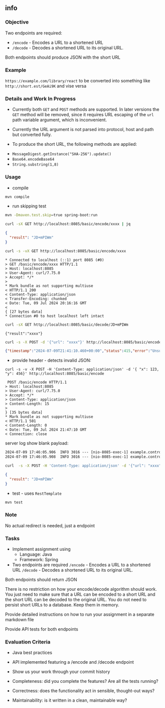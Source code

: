 ## info

### Objective
Two endpoints are required:
* `/encode` - Encodes a URL to a shortened URL
* `/decode` - Decodes a shortened URL to its original URL.

Both endpoints should produce JSON with the short URL

### Example

`https://example.com/library/react` to be converted into something like
`http://short.est/GeAi9K`
and vise versa

### Details and Work In Progress

* Currently both `GET` and `POST` methods are supported. In later versions the `GET` method will be removed, 
since it requires URL escaping of the `url` path variable argument, which is inconvenient.

* Currently the URL argument is not parsed into protocol, host and path but converted fully.

* To produce the short URL, the following methods  are applied:

 + `MessageDigest.getInstance("SHA-256").update()`
 + `Base64.encodeBase64`
 + `String.substring(1,8)` 


### Usage
* compile
```sh
mvn compile
```
* run skipping test
```sh
mvn -Dmaven.test.skip=true spring-boot:run
```
```sh
curl -sX GET http://localhost:8085/basic/encode/xxxx | jq
```
```json
{
  "result": "JD+mPIWm"
}

```
```sh
curl -s -vX GET http://localhost:8085/basic/encode/xxxx
```
```text
* Connected to localhost (::1) port 8085 (#0)
> GET /basic/encode/xxxx HTTP/1.1
> Host: localhost:8085
> User-Agent: curl/7.75.0
> Accept: */*
>
* Mark bundle as not supporting multiuse
< HTTP/1.1 200
< Content-Type: application/json
< Transfer-Encoding: chunked
< Date: Tue, 09 Jul 2024 20:16:16 GMT
<
{ [27 bytes data]
* Connection #0 to host localhost left intact
```
```sh
curl -sX GET http://localhost:8085/basic/decode/JD+mPIWm
```
```text
{"result":"xxxx"}
```

```sh
curl -s -X POST -d '{"url": "xxxx"}' http://localhost:8085/basic/encode
```
```json
{"timestamp":"2024-07-09T21:41:10.460+00:00","status":415,"error":"Unsupported Media Type","message":"","path":"/basic/encode"}
```
* provide header - detects invalid JSON:
```
curl -s -v -X POST -H 'Content-Type: application/json' -d '{ "x": 123, "y": 456}' http://localhost:8085/basic/encode
```
```text
 POST /basic/encode HTTP/1.1
> Host: localhost:8085
> User-Agent: curl/7.75.0
> Accept: */*
> Content-Type: application/json
> Content-Length: 15
>
} [35 bytes data]
* Mark bundle as not supporting multiuse
< HTTP/1.1 501
< Content-Length: 0
< Date: Tue, 09 Jul 2024 21:47:10 GMT
< Connection: close

```

server log show blank payload:
```txt
2024-07-09 17:46:05.906  INFO 3016 --- [nio-8085-exec-1] example.controller.ExampleController     : processing {"x": 123, "y": 456}
2024-07-09 17:46:05.908  INFO 3016 --- [nio-8085-exec-1] example.controller.ExampleController     : processing null
```

```sh
curl  -s -X POST -H 'Content-Type: application/json' -d '{"url": "xxxx", "x": 123, "y": 456}' http://localhost:8085/basic/encode |jq
```
```JSON
{
  "result": "JD+mPIWm"
}

```
* test - uses `RestTemplate`
```sh
mvn test
```
### Note

No actual redirect is needed, just a endpoint 


### Tasks

* Implement assignment using
  +  Language: Java
  + Framework: Spring
* Two endpoints are required
`/encode` - Encodes a URL to a shortened URL
`/decode` - Decodes a shortened URL to its original URL.

Both endpoints should return JSON

There is no restriction on how your encode/decode algorithm should work. You just need to make sure that a URL can be encoded to a short URL and the short URL can be decoded to the original URL. You do not need to persist short URLs to a database. Keep them in memory.



Provide detailed instructions on how to run your assignment in a separate markdown file

Provide API tests for both endpoints

 


### Evaluation Criteria

* Java best practices
*  API implemented featuring a /encode and /decode endpoint

* Show us your work through your commit history
* Completeness: did you complete the features? Are all the tests running?
* Correctness: does the functionality act in sensible, thought-out ways?
* Maintainability: is it written in a clean, maintainable way?
